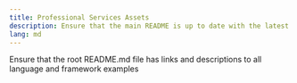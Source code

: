 ```yaml
---
title: Professional Services Assets
description: Ensure that the main README is up to date with the latest Cody training exercises.
lang: md
---
```

Ensure that the root README.md file has links and descriptions to all language and framework examples

